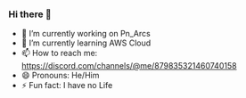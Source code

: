 ### Hi there 👋
- 🔭 I’m currently working on Pn_Arcs
- 🌱 I’m currently learning AWS Cloud
- 📫 How to reach me: https://discord.com/channels/@me/879835321460740158
- 😄 Pronouns: He/Him
- ⚡ Fun fact: I have no Life
